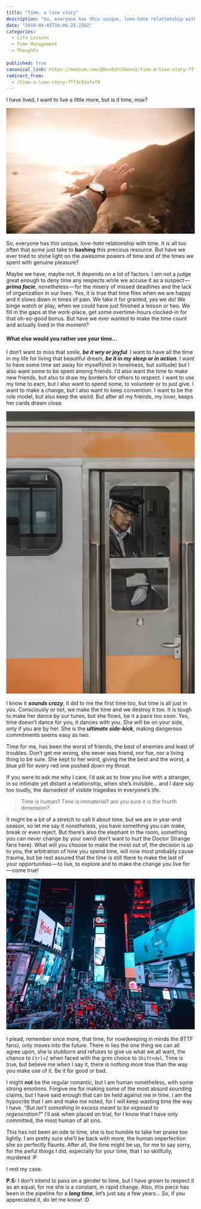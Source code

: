 ```yaml
---
title: "Time, a love story"
description: "So, everyone has this unique, love-hate relationship with time. It is all too often that some just take to bashing this precious resource. But have we ever tried to shine light on the awesome powers…"
date: "2019-04-05T16:06:25.156Z"
categories: 
  - Life Lessons
  - Time Management
  - Thoughts

published: true
canonical_link: https://medium.com/@DevduttShenoi/time-a-love-story-7ff3c61afef9
redirect_from:
  - /time-a-love-story-7ff3c61afef9
---
```


I have lived, I want to live a little more, but is it time, now?

![Time extends beyond the horizon of perception, yet to some it still remains a mirage, Photo by [Collin Hardy](https://unsplash.com/photos/HFkl5S9XU1s?utm_source=unsplash&utm_medium=referral&utm_content=creditCopyText) on [Unsplash](https://unsplash.com/search/photos/time?utm_source=unsplash&utm_medium=referral&utm_content=creditCopyText)](./asset-1.jpeg)

So, everyone has this unique, _love-hate_ relationship with time. It is all too often that some just take to **bashing** this precious resource. But have we ever tried to shine light on the awesome powers of time and of the times we spent with genuine pleasure?

Maybe we have, maybe not. It depends on a lot of factors. I am not a judge great enough to deny time any respects while we accuse it as a suspect — **_prima facie_**, nonetheless — for the misery of missed deadlines and the lack of organization in our lives. Yes, it is true that time flies when we are happy and it slows down in times of pain. We take it for granted, yes we do! We binge watch or play, when we could have just finished a lesson or two. We fill in the gaps at the work-place, get some overtime-hours clocked-in for that oh-so-good bonus. But have we ever wanted to make the time count and actually lived in the moment?

#### What else would you rather use your time…

I don’t want to miss that smile, **_be it wry or joyful_**. I want to have all the time in my life for living that beautiful dream, **_be it in my sleep or in action_**. I want to have some time set away for myself(not in loneliness, but solitude) but I also want some to be spent among friends. I’d also want the time to make new friends, but also to draw my borders for others to respect. I want to use my time to earn, but I also want to spend some, to volunteer or to just give. I want to make a change, but I also want to keep convention. I want to be the role model, but also keep the weird. But after all my friends, my lover, keeps her cards drawn close.

![Time is beyond question, a priority for the Japanese, Photo by [Banter Snaps](https://unsplash.com/photos/9Vy4vqvFTF4?utm_source=unsplash&utm_medium=referral&utm_content=creditCopyText) on [Unsplash](https://unsplash.com/search/photos/time?utm_source=unsplash&utm_medium=referral&utm_content=creditCopyText)](./asset-2.jpeg)

I know it **_sounds crazy_**, it did to me the first time too, but time is all just in you. Consciously or not, we make the time and we destroy it too. It is tough to make her dance by our tunes, but she flows, be it a pace too soon. Yes, time doesn’t dance for you, it dances with you. She will be on your side, only if you are by her. She is the **_ultimate side-kick_**, making dangerous commitments seems easy as two.

Time for me, has been the worst of friends, the best of enemies and least of troubles. Don’t get me wrong, she never was friend, nor foe, nor a living thing to be sure. She kept to her word, giving me the best and the worst, a blue pill for every red one pushed down my throat.

If you were to ask me why I care, I’d ask as to how you live with a stranger, in so intimate yet distant a relationship, when she’s invisible… and I dare say too loudly, the darnedest of visible tragedies in everyone’s life.

> Time is human? Time is immaterial? are you sure it is the fourth dimension?

It might be a bit of a stretch to call it about time, but we are in year-end season, so let me say it nonetheless, you have something you can make, break or even reject. But there’s also the elephant in the room, something you can never change by your own(I don’t want to hurt the Doctor Strange fans here). What will you choose to make the most out of, the decision is up to you, the arbitration of how you spend time, will now most probably cause trauma, but be rest assured that the time is still there to make the last of your opportunities — to live, to explore and to make the change you live for — come true!

![Time is not a square, not a circle, I’d rather not say it is all of the fourth dimension. Photo by [Tom Ritson](https://unsplash.com/photos/KOh34ubDNZI?utm_source=unsplash&utm_medium=referral&utm_content=creditCopyText) on [Unsplash](https://unsplash.com/search/photos/time?utm_source=unsplash&utm_medium=referral&utm_content=creditCopyText)](./asset-3.jpeg)

I plead, remember once more, that time, for now(keeping in minds the _BTTF_ fans), only moves into the future. There in lies the one thing we can all agree upon, she is stubborn and refuses to give us what we all want, the chance to `Ctrl+Z` when faced with the grim choice to `Shift+del`. Time is true, but believe me when I say it, there is nothing more true than the way you make use of it. Be it for good or bad.

I might **not** be the regular romantic, but I am human nonetheless, with some strong emotions. Forgive me for making some of the most absurd sounding claims, but I have said enough that can be held against me in time. I am the hypocrite that I am and make me noted, for I will keep wasting time the way I have. _“But isn’t something in excess meant to be exposed to regeneration?”_ I’ll ask when placed on trial, for I know that I have only committed, the most human of all sins.

This has not been an ode to time, she is too humble to take her praise too lightly. I am pretty sure she’ll be back with more, the human imperfection she so perfectly flaunts. After all, the time might be up, for me to say sorry, for the awful things I did, especially for your time, that I so skillfully, murdered :P

I rest my case.

**P.S:** I don’t intend to pass on a gender to time, but I have grown to respect it as an equal, for me she is a constant, in rapid change. Also, this piece has been in the pipeline for a **_long time_**, let’s just say a few years… So, if you appreciated it, do let me know! :D
